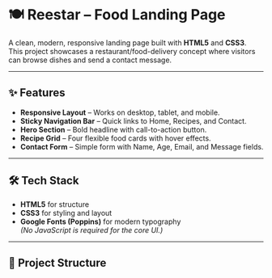 # 🍽️ Reestar – Food Landing Page

A clean, modern, responsive landing page built with **HTML5** and **CSS3**.  
This project showcases a restaurant/food-delivery concept where visitors can browse dishes and send a contact message.

---

## ✨ Features
- **Responsive Layout** – Works on desktop, tablet, and mobile.
- **Sticky Navigation Bar** – Quick links to Home, Recipes, and Contact.
- **Hero Section** – Bold headline with call-to-action button.
- **Recipe Grid** – Four flexible food cards with hover effects.
- **Contact Form** – Simple form with Name, Age, Email, and Message fields.

---

## 🛠️ Tech Stack
- **HTML5** for structure
- **CSS3** for styling and layout
- **Google Fonts (Poppins)** for modern typography  
*(No JavaScript is required for the core UI.)*

---

## 📂 Project Structure
